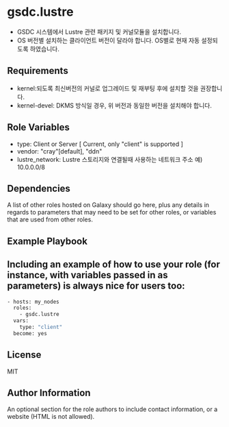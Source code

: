 gsdc.lustre
=========
* GSDC 시스템에서 Lustre 관련 패키지 및 커널모듈을 설치합니다.
* OS 버전별 설치하는 클라이언트 버전이 달라야 합니다. OS별로 현재 자동 설정되도록 하였습니다.
   

Requirements
------------
* kernel:되도록 최신버전의 커널로 업그레이드 및 재부팅 후에 설치할 것을 권장합니다.
* kernel-devel: DKMS 방식일 경우, 위 버전과 동일한 버전을 설치해야 합니다.


Role Variables
--------------
* type: Client or Server [ Current, only "client" is supported ]
* vendor: "cray"[default], "ddn"
* lustre_network: Lustre 스토리지와 연결될때 사용하는 네트워크 주소 예) 10.0.0.0/8

Dependencies
------------
A list of other roles hosted on Galaxy should go here, plus any details in regards to parameters that may need to be set for other roles, or variables that are used from other roles.

Example Playbook
----------------

Including an example of how to use your role (for instance, with variables passed in as parameters) is always nice for users too:
-------
```bash
- hosts: my_nodes
  roles:
    - gsdc.lustre
  vars:
    type: "client"    
  become: yes
```
License
-------

MIT

Author Information
------------------

An optional section for the role authors to include contact information, or a website (HTML is not allowed).
